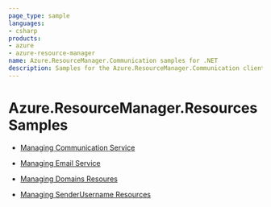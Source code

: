 ```yaml
---
page_type: sample
languages:
- csharp
products:
- azure
- azure-resource-manager
name: Azure.ResourceManager.Communication samples for .NET
description: Samples for the Azure.ResourceManager.Communication client library
---
```


# Azure.ResourceManager.Resources Samples

- [Managing Communication Service](https://github.com/Azure/azure-sdk-for-net/blob/main/sdk/communication/Azure.ResourceManager.Communication/samples/Sample1_ManagingCommunicationService.md)

- [Managing Email Service](https://github.com/Azure/azure-sdk-for-net/blob/main/sdk/communication/Azure.ResourceManager.Communication/samples/Sample2_ManagingEmailService.md)

- [Managing Domains Resoures](https://github.com/Azure/azure-sdk-for-net/blob/main/sdk/communication/Azure.ResourceManager.Communication/samples/Sample3_ManagingDomainsResource.md)

- [Managing SenderUsername Resources](https://github.com/Azure/azure-sdk-for-net/blob/main/sdk/communication/Azure.ResourceManager.Communication/samples/Sample3_ManagingSenderUsernameResource.md)
